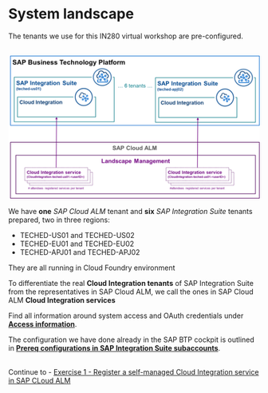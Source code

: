 # System landscape

The tenants we use for this IN280 virtual workshop are pre-configured. 

<br>![](/exercises/ex0/images/RegisteredServicesToSuiteTenants.png)   

We have **one** *SAP Cloud ALM* tenant and **six** *SAP Integration Suite* tenants prepared, two in three regions:

- TECHED-US01 and TECHED-US02
- TECHED-EU01 and TECHED-EU02
- TECHED-APJ01 and TECHED-APJ02

They are all running in Cloud Foundry environment

To differentiate the real **Cloud Integration tenants** of SAP Integration Suite from the representatives in SAP Cloud ALM, we call the ones in SAP Cloud ALM **Cloud Integration services**

Find all information around system access and OAuth credentials under **[Access information](/exercises/ex0/ex02/)**.

The configuration we have done already in the SAP BTP cockpit is outlined in **[Prereq configurations in SAP Integration Suite subaccounts](/exercises/ex0/ex01/)**. 



<br>Continue to - [Exercise 1 - Register a self-managed Cloud Integration service in SAP CLoud ALM](/exercises/ex1/README.md)
